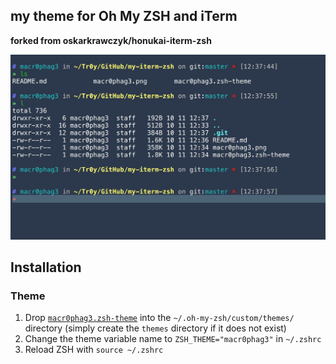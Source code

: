 ## my theme for Oh My ZSH and iTerm
**forked from oskarkrawczyk/honukai-iterm-zsh**

![](https://github.com/Macr0phag3/my-iterm-zsh/blob/master/quick_look.png?raw=true)

## Installation

### Theme

1. Drop [`macr0phag3.zsh-theme`](https://github.com/Macr0phag3/my-iterm-zsh/blob/master/macr0phag3.zsh-theme) into the `~/.oh-my-zsh/custom/themes/` directory (simply create the `themes` directory if it does not exist)
2. Change the theme variable name to `ZSH_THEME="macr0phag3"` in `~/.zshrc`
3. Reload ZSH with `source ~/.zshrc`
